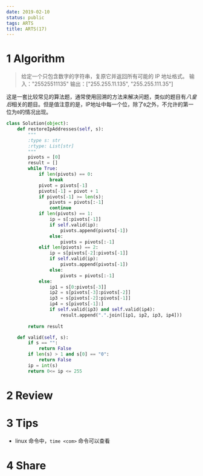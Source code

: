 ```yaml
---
date: 2019-02-10
status: public
tags: ARTS
title: ARTS(17)
---
```

# 1 Algorithm
> 给定一个只包含数字的字符串，复原它并返回所有可能的 IP 地址格式。
> 输入："25525511135"
> 输出：["255.255.11.135", "255.255.111.35"]

这是一套比较常见的算法题，通常使用回溯的方法来解决问题，类似的题目有*八皇后*相关的题目。但是值注意的是，IP地址中每一个位，除了`0`之外，不允许的第一位为`0`的情况出现。
```python
class Solution(object):
    def restoreIpAddresses(self, s):
        """
        :type s: str
        :rtype: List[str]
        """
        pivots = [0]
        result = []
        while True:
            if len(pivots) == 0:
                break
            pivot = pivots[-1]
            pivots[-1] = pivot + 1
            if pivots[-1] >= len(s):
                pivots = pivots[:-1]
                continue
            if len(pivots) == 1:
                ip = s[:pivots[-1]]
                if self.valid(ip):
                    pivots.append(pivots[-1])
                else:
                    pivots = pivots[:-1]
            elif len(pivots) == 2:
                ip = s[pivots[-2]:pivots[-1]]
                if self.valid(ip):
                    pivots.append(pivots[-1])
                else:
                    pivots = pivots[:-1]
            else:
                ip1 = s[0:pivots[-3]]
                ip2 = s[pivots[-3]:pivots[-2]]
                ip3 = s[pivots[-2]:pivots[-1]]
                ip4 = s[pivots[-1]:]
                if self.valid(ip3) and self.valid(ip4):
                    result.append(".".join([ip1, ip2, ip3, ip4]))
                
        return result

    def valid(self, s):
        if s == "":
            return False
        if len(s) > 1 and s[0] == "0":
            return False
        ip = int(s)
        return 0<= ip <= 255
```
# 2 Review
# 3 Tips
- linux 命令中，`time <com>` 命令可以查看
# 4 Share